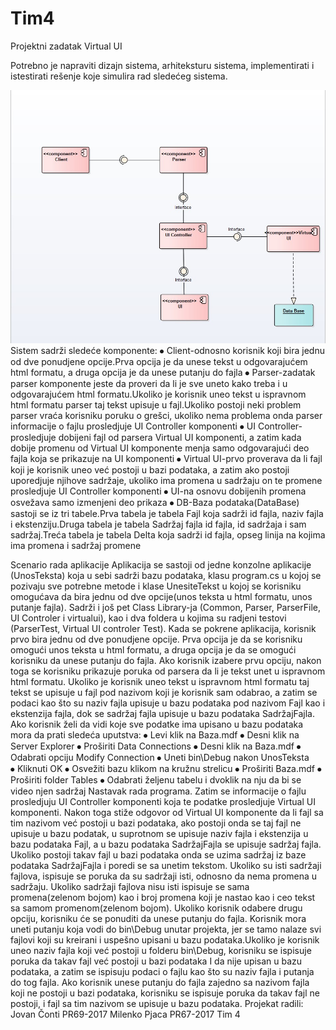 # Tim4
Projektni zadatak Virtual UI

Potrebno je napraviti dizajn sistema, arhiteksturu sistema, implementirati i istestirati rešenje koje simulira rad sledećeg sistema.

 ![](Dijagram.jpg)
Sistem sadrži sledeće komponente:
⦁	Client-odnosno korisnik koji bira jednu od dve ponudjene opcije.Prva opcija je da unese tekst u odgovarajućem html formatu, a druga opcija je da unese putanju do fajla
⦁	Parser-zadatak parser komponente jeste da proveri da li je sve uneto kako treba i u odgovarajućem html formatu.Ukoliko je korisnik uneo tekst u ispravnom html formatu parser taj tekst upisuje u fajl.Ukoliko postoji neki problem parser vraća korisniku poruku o grešci, ukoliko nema problema onda parser informacije o fajlu prosledjuje UI Controller komponenti
⦁	UI Controller-prosledjuje dobijeni fajl od parsera Virtual UI komponenti, a zatim kada dobije promenu od Virtual UI komponente menja samo odgovarajući deo fajla koja se prikazuje na UI komponenti
⦁	Virtual UI-prvo proverava da li fajl koji je korisnik uneo već postoji u bazi podataka, a zatim ako postoji uporedjuje njihove sadržaje, ukoliko ima promena u sadržaju on te promene prosledjuje UI Controller komponenti
⦁	UI-na osnovu dobijenih promena osvežava samo izmenjeni deo prikaza
⦁	DB-Baza podataka(DataBase) sastoji se iz tri tabele.Prva tabela je tabela Fajl koja sadrži id fajla, naziv fajla i ekstenziju.Druga tabela je tabela Sadržaj fajla id fajla, id sadržaja i sam sadržaj.Treća tabela je tabela Delta koja sadrži id fajla, opseg linija na kojima ima promena i sadržaj promene

Scenario rada aplikacije
Aplikacija se sastoji od jedne konzolne aplikacije (UnosTeksta) koja u sebi sadrži bazu podataka, klasu program.cs u kojoj se pozivaju sve potrebne metode i klase UnesiteTekst u kojoj se korisniku omogućava da bira jednu od dve opcije(unos teksta u html formatu, unos putanje fajla). Sadrži i još pet Class Library-ja (Common, Parser, ParserFile, UI Controler i virtualui), kao i dva foldera u kojima su radjeni testovi (ParserTest, Virtual UI controler Test).
Kada se pokrene aplikacija, korisnik prvo bira jednu od dve ponudjene opcije. Prva opcija je da se korisniku omogući unos teksta u html formatu, a druga opcija je da se omogući korisniku da unese putanju do fajla. Ako korisnik izabere prvu opciju, nakon toga se korisniku prikazuje poruka od parsera da li je tekst unet u ispravnom html formatu. Ukoliko je korisnik uneo tekst u ispravnom html formatu taj tekst se upisuje u fajl pod nazivom koji je korisnik sam odabrao, a zatim se podaci kao što su naziv fajla upisuje u bazu podataka pod nazivom Fajl kao i ekstenzija fajla, dok se sadržaj fajla upisuje u bazu podataka SadržajFajla. Ako korisnik želi da vidi koje sve podatke ima upisano u bazu podataka mora da prati sledeća uputstva:
⦁	Levi klik na Baza.mdf
⦁	Desni klik na Server Explorer
⦁	Proširiti Data Connections 
⦁	Desni klik na Baza.mdf
⦁	Odabrati opciju Modify Connection
⦁	Uneti bin\Debug nakon UnosTeksta\
⦁	Kliknuti OK
⦁	Osvežiti bazu klikom na kružnu strelicu
⦁	Proširiti Baza.mdf
⦁	Proširiti folder Tables
⦁	Odabrati željenu tabelu i dvoklik na nju da bi se video njen sadržaj
Nastavak rada programa.
Zatim se informacije o fajlu prosledjuju UI Controller komponenti koja te podatke prosledjuje Virtual UI komponenti. Nakon toga stiže odgovor od Virtual UI komponente da li fajl sa tim nazivom već postoji u bazi podataka, ako postoji onda se taj fajl ne upisuje u bazu podatak, u suprotnom se upisuje naziv fajla i ekstenzija u bazu podataka Fajl, a u bazu podataka SadržajFajla se upisuje sadržaj fajla. Ukoliko postoji takav fajl u bazi podataka onda se uzima sadržaj iz baze podataka SadržajFajla i poredi se sa unetim tekstom. Ukoliko su isti sadržaji fajlova, ispisuje se poruka da su sadržaji isti, odnosno da nema promena u sadržaju. Ukoliko sadržaji fajlova nisu isti ispisuje se sama promena(zelenom bojom) kao i broj promena koji je nastao kao i ceo tekst sa samom promenom(zelenom bojom).
Ukoliko korisnik odabere drugu opciju, korisniku će se ponuditi da unese putanju do fajla. Korisnik mora uneti putanju koja vodi do bin\Debug unutar projekta, jer se tamo nalaze svi fajlovi koji su kreirani i uspešno upisani u bazu podataka.Ukoliko je korisnik uneo naziv fajla koji već postoji u folderu bin\Debug, korisniku se ispisuje poruka da takav fajl već postoji u bazi podataka I da nije upisan u bazu podataka, a zatim se ispisuju podaci o fajlu kao što su naziv fajla i putanja do tog fajla. Ako korisnik unese putanju do fajla zajedno sa nazivom fajla koji ne postoji u bazi podataka, korisniku se ispisuje poruka da takav fajl ne postoji, i fajl sa tim nazivom se upisuje u bazu podataka.
Projekat radili:
Jovan Čonti PR69-2017
Milenko Pjaca PR67-2017
Tim 4

